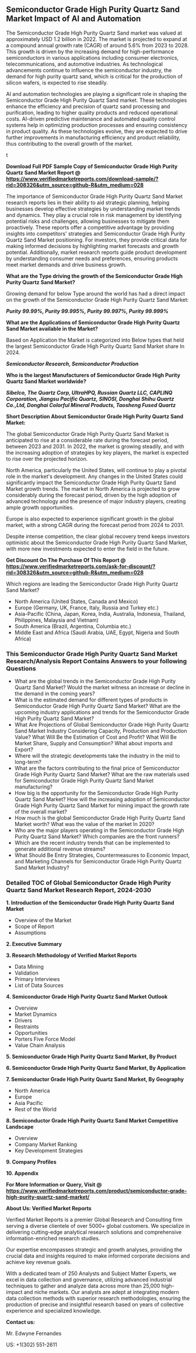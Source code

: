 <h2>Semiconductor Grade High Purity Quartz Sand Market Impact of AI and Automation</h2><p>The Semiconductor Grade High Purity Quartz Sand market was valued at approximately USD 1.2 billion in 2022. The market is projected to expand at a compound annual growth rate (CAGR) of around 5.6% from 2023 to 2028. This growth is driven by the increasing demand for high-performance semiconductors in various applications including consumer electronics, telecommunications, and automotive industries. As technological advancements continue to influence the semiconductor industry, the demand for high purity quartz sand, which is critical for the production of silicon wafers, is expected to rise steadily.</p><p>AI and automation technologies are playing a significant role in shaping the Semiconductor Grade High Purity Quartz Sand market. These technologies enhance the efficiency and precision of quartz sand processing and purification, leading to higher quality products and reduced operational costs. AI-driven predictive maintenance and automated quality control systems help in optimizing production processes and ensuring consistency in product quality. As these technologies evolve, they are expected to drive further improvements in manufacturing efficiency and product reliability, thus contributing to the overall growth of the market.</p>t</p><p id="" class=""><strong>Download Full PDF Sample Copy of Semiconductor Grade High Purity Quartz Sand Market Report @ <a href="https://www.verifiedmarketreports.com/download-sample/?rid=308326&utm_source=github-R&utm_medium=028" target="_blank">https://www.verifiedmarketreports.com/download-sample/?rid=308326&utm_source=github-R&utm_medium=028</a></strong></p><p>The importance of&nbsp;Semiconductor Grade High Purity Quartz Sand Market research reports lies in their ability to aid strategic planning, helping businesses develop effective strategies by understanding market trends and dynamics. They play a crucial role in risk management by identifying potential risks and challenges, allowing businesses to mitigate them proactively. These reports offer a competitive advantage by providing insights into competitors' strategies and Semiconductor Grade High Purity Quartz Sand Market positioning. For investors, they provide critical data for making informed decisions by highlighting market forecasts and growth potential. Additionally, market research reports guide product development by understanding consumer needs and preferences, ensuring products meet market demands and drive business growth.</p><p><strong>What are the&nbsp;Type driving the growth of the Semiconductor Grade High Purity Quartz Sand Market?</strong></p><p id="" class="">Growing demand for below Type around the world has had a direct impact on the growth of the Semiconductor Grade High Purity Quartz Sand Market:</p><em><strong>Purity 99.99%, Purity 99.995%, Purity 99.997%, Purity 99.999%</strong></em></p><strong>What are the&nbsp;Applications&nbsp;of Semiconductor Grade High Purity Quartz Sand Market available in the Market?</strong></p><p id="" class="">Based on Application the Market is categorized into Below types that held the largest Semiconductor Grade High Purity Quartz Sand Market share In 2024.</p><em><strong>Semiconductor Research, Semiconductor Production</strong></em></p><strong>Who is the largest Manufacturers of Semiconductor Grade High Purity Quartz Sand Market worldwide?</strong></p><p><em><strong>Sibelco, The Quartz Corp, UltraHPQ, Russian Quartz LLC, CAPLINQ Corporation, Jiangsu Pacific Quartz, SINOSI, Donghai Shihu Quartz Co.,Ltd, Donghai Colorful Mineral Products, Taosheng Fused Quartz</strong></em></p><p id="" class=""><strong>Short Description About Semiconductor Grade High Purity Quartz Sand Market:</strong></p><p>The global Semiconductor Grade High Purity Quartz Sand Market is anticipated to rise at a considerable rate during the forecast period, between 2023 and 2031. In 2022, the market is growing steadily, and with the increasing adoption of strategies by key players, the market is expected to rise over the projected horizon.</p><p>North America, particularly the United States, will continue to play a pivotal role in the market's development. Any changes in the United States could significantly impact the Semiconductor Grade High Purity Quartz Sand Market growth trends. The market in North America is projected to grow considerably during the forecast period, driven by the high adoption of advanced technology and the presence of major industry players, creating ample growth opportunities.</p><p>Europe is also expected to experience significant growth in the global market, with a strong CAGR during the forecast period from 2024 to 2031.</p><p>Despite intense competition, the clear global recovery trend keeps investors optimistic about the Semiconductor Grade High Purity Quartz Sand Market, with more new investments expected to enter the field in the future.</p><p id="" class=""><strong>Get Discount On The Purchase Of This Report @ <a href="https://www.verifiedmarketreports.com/ask-for-discount/?rid=308326&utm_source=github-R&utm_medium=028" target="_blank">https://www.verifiedmarketreports.com/ask-for-discount/?rid=308326&utm_source=github-R&utm_medium=028</a></strong></p>Which regions are leading the Semiconductor Grade High Purity Quartz Sand Market?</p><ul><li>North America (United States, Canada and Mexico)</li><li>Europe (Germany, UK, France, Italy, Russia and Turkey etc.)</li><li>Asia-Pacific (China, Japan, Korea, India, Australia, Indonesia, Thailand, Philippines, Malaysia and Vietnam)</li><li>South America (Brazil, Argentina, Columbia etc.)</li><li>Middle East and Africa (Saudi Arabia, UAE, Egypt, Nigeria and South Africa)</li></ul><h3 id="" class="">This Semiconductor Grade High Purity Quartz Sand Market Research/Analysis Report Contains Answers to your following Questions</h3><ul><li>What are the global trends in the Semiconductor Grade High Purity Quartz Sand Market? Would the market witness an increase or decline in the demand in the coming years?</li><li>What is the estimated demand for different types of products in Semiconductor Grade High Purity Quartz Sand Market? What are the upcoming industry applications and trends for the Semiconductor Grade High Purity Quartz Sand Market?</li><li>What Are Projections of Global Semiconductor Grade High Purity Quartz Sand Market Industry Considering Capacity, Production and Production Value? What Will Be the Estimation of Cost and Profit? What Will Be Market Share, Supply and Consumption? What about imports and Export?</li><li>Where will the strategic developments take the industry in the mid to long-term?</li><li>What are the factors contributing to the final price of Semiconductor Grade High Purity Quartz Sand Market? What are the raw materials used for Semiconductor Grade High Purity Quartz Sand Market manufacturing?</li><li>How big is the opportunity for the Semiconductor Grade High Purity Quartz Sand Market? How will the increasing adoption of Semiconductor Grade High Purity Quartz Sand Market for mining impact the growth rate of the overall market?</li><li>How much is the global Semiconductor Grade High Purity Quartz Sand Market worth? What was the value of the market In 2020?</li><li>Who are the major players operating in the Semiconductor Grade High Purity Quartz Sand Market? Which companies are the front runners?</li><li>Which are the recent industry trends that can be implemented to generate additional revenue streams?</li><li>What Should Be Entry Strategies, Countermeasures to Economic Impact, and Marketing Channels for Semiconductor Grade High Purity Quartz Sand Market Industry?</li></ul><h3 id="" class="">Detailed TOC of Global Semiconductor Grade High Purity Quartz Sand Market Research Report, 2024-2030</h3><p id="" class=""><strong>1. Introduction of the Semiconductor Grade High Purity Quartz Sand Market</strong></p><ul><li>Overview of the Market</li><li>Scope of Report</li><li>Assumptions</li></ul><p id="" class=""><strong>2. Executive Summary</strong></p><p id="" class=""><strong>3. Research Methodology of Verified Market Reports</strong></p><ul><li>Data Mining</li><li>Validation</li><li>Primary Interviews</li><li>List of Data Sources</li></ul><p id="" class=""><strong>4. Semiconductor Grade High Purity Quartz Sand Market Outlook</strong></p><ul><li>Overview</li><li>Market Dynamics</li><li>Drivers</li><li>Restraints</li><li>Opportunities</li><li>Porters Five Force Model</li><li>Value Chain Analysis</li></ul><p id="" class=""><strong>5. Semiconductor Grade High Purity Quartz Sand Market, By Product</strong></p><p id="" class=""><strong>6. Semiconductor Grade High Purity Quartz Sand Market, By Application</strong></p><p id="" class=""><strong>7. Semiconductor Grade High Purity Quartz Sand Market, By Geography</strong></p><ul><li>North America</li><li>Europe</li><li>Asia Pacific</li><li>Rest of the World</li></ul><p id="" class=""><strong>8. Semiconductor Grade High Purity Quartz Sand Market Competitive Landscape</strong></p><ul><li>Overview</li><li>Company Market Ranking</li><li>Key Development Strategies</li></ul><p id="" class=""><strong>9. Company Profiles</strong></p><p id="" class=""><strong>10. Appendix</strong></p><p id="" class=""><strong>For More Information or Query, Visit @ <a href="https://www.verifiedmarketreports.com/product/semiconductor-grade-high-purity-quartz-sand-market/" target="_blank">https://www.verifiedmarketreports.com/product/semiconductor-grade-high-purity-quartz-sand-market/</a></strong></p><p id="" class=""><strong>About Us: Verified Market Reports</strong></p><p id="" class="">Verified Market Reports is a premier Global Research and Consulting firm serving a diverse clientele of over 5000+ global customers. We specialize in delivering cutting-edge analytical research solutions and comprehensive information-enriched research studies.</p><p id="" class="">Our expertise encompasses strategic and growth analyses, providing the crucial data and insights required to make informed corporate decisions and achieve key revenue goals.</p><p id="" class="">With a dedicated team of 250 Analysts and Subject Matter Experts, we excel in data collection and governance, utilizing advanced industrial techniques to gather and analyze data across more than 25,000 high-impact and niche markets. Our analysts are adept at integrating modern data collection methods with superior research methodologies, ensuring the production of precise and insightful research based on years of collective experience and specialized knowledge.</p><p id="" class=""><strong>Contact us:</strong></p><p id="" class="">Mr. Edwyne Fernandes</p><p id="" class="">US: +1(302) 551-2611</p>